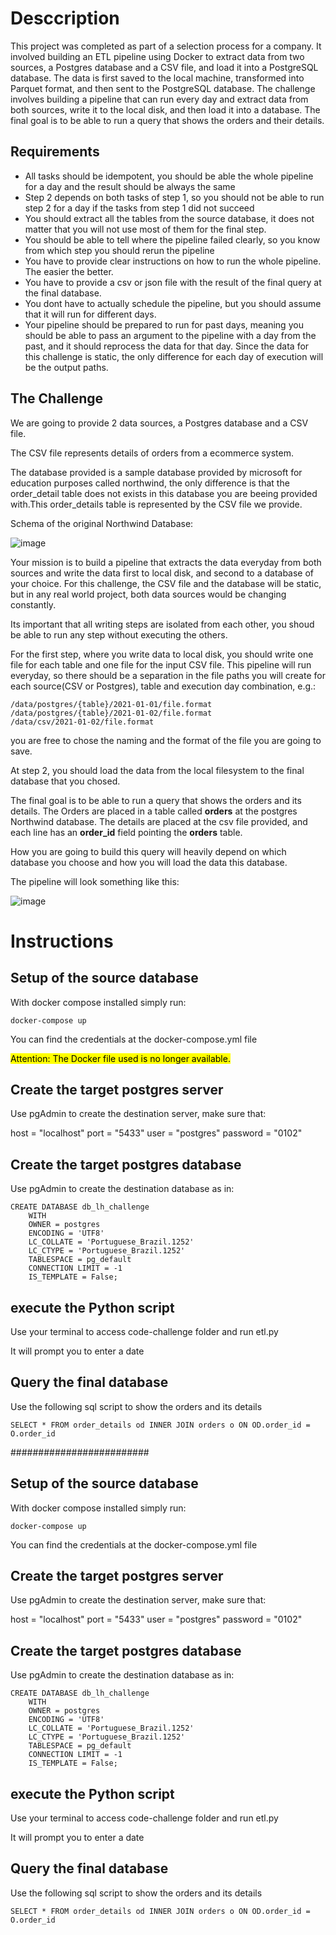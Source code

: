 # Desccription

This project was completed as part of a selection process for a company.
It involved building an ETL pipeline using Docker to extract data from two sources, a Postgres database and a CSV file, and load it into a PostgreSQL database. 
The data is first saved to the local machine, transformed into Parquet format, and then sent to the PostgreSQL database. 
The challenge involves building a pipeline that can run every day and extract data from both sources, write it to the local disk, and then load it into a database. 
The final goal is to be able to run a query that shows the orders and their details.

## Requirements

- All tasks should be idempotent, you should be able the whole pipeline for a day and the result should be always the same
- Step 2 depends on both tasks of step 1, so you should not be able to run step 2 for a day if the tasks from step 1 did not succeed
- You should extract all the tables from the source database, it does not matter that you will not use most of them for the final step.
- You should be able to tell where the pipeline failed clearly, so you know from which step you should rerun the pipeline
- You have to provide clear instructions on how to run the whole pipeline. The easier the better.
- You have to provide a csv or json file with the result of the final query at the final database.
- You dont have to actually schedule the pipeline, but you should assume that it will run for different days.
- Your pipeline should be prepared to run for past days, meaning you should be able to pass an argument to the pipeline with a day from the past, and it should reprocess the data for that day. Since the data for this challenge is static, the only difference for each day of execution will be the output paths.

## The Challenge

We are going to provide 2 data sources, a Postgres database and a CSV file.

The CSV file represents details of orders from a ecommerce system.

The database provided is a sample database provided by microsoft for education purposes called northwind, the only difference is that the order_detail table does not exists in this database you are beeing provided with.This order_details table is represented by the CSV file we provide.

Schema of the original Northwind Database: 

![image](https://user-images.githubusercontent.com/49417424/105997621-9666b980-608a-11eb-86fd-db6b44ece02a.png)

Your mission is to build a pipeline that extracts the data everyday from both sources and write the data first to local disk, and second to a database of your choice. For this challenge, the CSV file and the database will be static, but in any real world project, both data sources would be changing constantly.


Its important that all writing steps are isolated from each other, you shoud be able to run any step without executing the others.

For the first step, where you write data to local disk, you should write one file for each table and one file for the input CSV file. This pipeline will run everyday, so there should be a separation in the file paths you will create for each source(CSV or Postgres), table and execution day combination, e.g.:

```
/data/postgres/{table}/2021-01-01/file.format
/data/postgres/{table}/2021-01-02/file.format
/data/csv/2021-01-02/file.format
```

you are free to chose the naming and the format of the file you are going to save.

At step 2, you should load the data from the local filesystem to the final database that you chosed. 

The final goal is to be able to run a query that shows the orders and its details. The Orders are placed in a table called **orders** at the postgres Northwind database. The details are placed at the csv file provided, and each line has an **order_id** field pointing the **orders** table.

How you are going to build this query will heavily depend on which database you choose and how you will load the data this database.

The pipeline will look something like this:

![image](https://user-images.githubusercontent.com/49417424/105993225-e2aefb00-6084-11eb-96af-3ec3716b151a.png)

# Instructions

## Setup of the source database

With docker compose installed simply run:

```
docker-compose up
```

You can find the credentials at the docker-compose.yml file

<mark>Attention: The Docker file used is no longer available.</mark>


## Create the target postgres server

Use pgAdmin to create the destination server, make sure that:

host     = "localhost"
port     = "5433"
user     = "postgres"
password = "0102"


## Create the target postgres database

Use pgAdmin to create the destination database as in:

```
CREATE DATABASE db_lh_challenge
    WITH
    OWNER = postgres
    ENCODING = 'UTF8'
    LC_COLLATE = 'Portuguese_Brazil.1252'
    LC_CTYPE = 'Portuguese_Brazil.1252'
    TABLESPACE = pg_default
    CONNECTION LIMIT = -1
    IS_TEMPLATE = False;
```

## execute the Python script

Use your terminal to access code-challenge folder and run etl.py

It will prompt you to enter a date

## Query the final database

Use the following sql script to show the orders and its details 

```
SELECT * FROM order_details od INNER JOIN orders o ON OD.order_id = O.order_id
```

#########################

## Setup of the source database

With docker compose installed simply run:

```
docker-compose up
```

You can find the credentials at the docker-compose.yml file


## Create the target postgres server

Use pgAdmin to create the destination server, make sure that:

host     = "localhost"
port     = "5433"
user     = "postgres"
password = "0102"


## Create the target postgres database

Use pgAdmin to create the destination database as in:

```
CREATE DATABASE db_lh_challenge
    WITH
    OWNER = postgres
    ENCODING = 'UTF8'
    LC_COLLATE = 'Portuguese_Brazil.1252'
    LC_CTYPE = 'Portuguese_Brazil.1252'
    TABLESPACE = pg_default
    CONNECTION LIMIT = -1
    IS_TEMPLATE = False;
```

## execute the Python script

Use your terminal to access code-challenge folder and run etl.py

It will prompt you to enter a date


## Query the final database

Use the following sql script to show the orders and its details 

```
SELECT * FROM order_details od INNER JOIN orders o ON OD.order_id = O.order_id
```